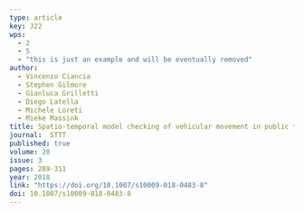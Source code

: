 ```yaml
---
type: article
key: J22
wps:
  - 2
  - 5
  - "this is just an example and will be eventually removed"
author: 
  - Vincenzo Ciancia
  - Stephen Gilmore
  - Gianluca Grilletti
  - Diego Latella
  - Michele Loreti
  - Mieke Massink
title: Spatio-temporal model checking of vehicular movement in public transport systems
journal:  STTT
published: true
volume: 20
issue: 3
pages: 289-311
year: 2018
link: "https://doi.org/10.1007/s10009-018-0483-8"
doi: 10.1007/s10009-018-0483-8
---
```

